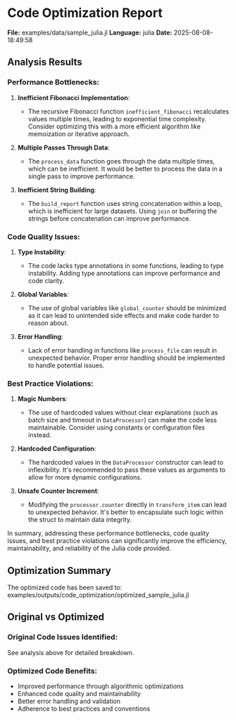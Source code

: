 # Code Optimization Report

**File:** examples/data/sample_julia.jl
**Language:** julia
**Date:** 2025-08-08-18:49:58

## Analysis Results

### Performance Bottlenecks:
1. **Inefficient Fibonacci Implementation**:
   - The recursive Fibonacci function `inefficient_fibonacci` recalculates values multiple times, leading to exponential time complexity. Consider optimizing this with a more efficient algorithm like memoization or iterative approach.

2. **Multiple Passes Through Data**:
   - The `process_data` function goes through the data multiple times, which can be inefficient. It would be better to process the data in a single pass to improve performance.

3. **Inefficient String Building**:
   - The `build_report` function uses string concatenation within a loop, which is inefficient for large datasets. Using `join` or buffering the strings before concatenation can improve performance.

### Code Quality Issues:
1. **Type Instability**:
   - The code lacks type annotations in some functions, leading to type instability. Adding type annotations can improve performance and code clarity.

2. **Global Variables**:
   - The use of global variables like `global_counter` should be minimized as it can lead to unintended side effects and make code harder to reason about.

3. **Error Handling**:
   - Lack of error handling in functions like `process_file` can result in unexpected behavior. Proper error handling should be implemented to handle potential issues.

### Best Practice Violations:
1. **Magic Numbers**:
   - The use of hardcoded values without clear explanations (such as batch size and timeout in `DataProcessor`) can make the code less maintainable. Consider using constants or configuration files instead.

2. **Hardcoded Configuration**:
   - The hardcoded values in the `DataProcessor` constructor can lead to inflexibility. It's recommended to pass these values as arguments to allow for more dynamic configurations.

3. **Unsafe Counter Increment**:
   - Modifying the `processor.counter` directly in `transform_item` can lead to unexpected behavior. It's better to encapsulate such logic within the struct to maintain data integrity.

In summary, addressing these performance bottlenecks, code quality issues, and best practice violations can significantly improve the efficiency, maintainability, and reliability of the Julia code provided.

## Optimization Summary

The optimized code has been saved to: examples/outputs/code_optimization/optimized_sample_julia.jl

## Original vs Optimized

### Original Code Issues Identified:
See analysis above for detailed breakdown.

### Optimized Code Benefits:
- Improved performance through algorithmic optimizations
- Enhanced code quality and maintainability
- Better error handling and validation
- Adherence to best practices and conventions